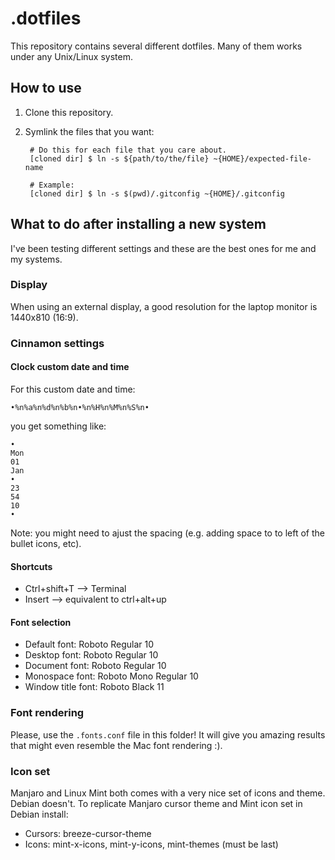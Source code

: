 # .dotfiles

This repository contains several different dotfiles. Many of them works under
any Unix/Linux system.

## How to use
1. Clone this repository.
2. Symlink the files that you want:
        
        # Do this for each file that you care about.
        [cloned dir] $ ln -s ${path/to/the/file} ~{HOME}/expected-file-name

        # Example:
        [cloned dir] $ ln -s $(pwd)/.gitconfig ~{HOME}/.gitconfig

## What to do after installing a new system

I've been testing different settings and these are the best ones for me and my
systems.

### Display

When using an external display, a good resolution for the laptop monitor is
1440x810 (16:9).

### Cinnamon settings

#### Clock custom date and time

For this custom date and time:

`•%n%a%n%d%n%b%n•%n%H%n%M%n%S%n•`

you get something like:

    •
    Mon
    01
    Jan
    •
    23
    54
    10
    •

Note: you might need to ajust the spacing (e.g. adding space to to left of the
bullet icons, etc).

#### Shortcuts

- Ctrl+shift+T --> Terminal
- Insert --> equivalent to ctrl+alt+up

#### Font selection

- Default font: Roboto Regular 10
- Desktop font: Roboto Regular 10
- Document font: Roboto Regular 10
- Monospace font: Roboto Mono Regular 10
- Window title font: Roboto Black 11

### Font rendering

Please, use the `.fonts.conf` file in this folder! It will give you amazing
results that might even resemble the Mac font rendering :).

### Icon set

Manjaro and Linux Mint both comes with a very nice set of icons and theme.
Debian doesn't. To replicate Manjaro cursor theme and Mint icon set in Debian
install:

- Cursors: breeze-cursor-theme
- Icons: mint-x-icons, mint-y-icons, mint-themes (must be last)
